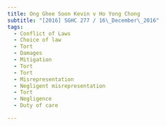 ```yaml
---
title: Ong Ghee Soon Kevin v Ho Yong Chong 
subtitle: "[2016] SGHC 277 / 16\_December\_2016"
tags:
  - Conflict of Laws
  - Choice of law
  - Tort
  - Damages
  - Mitigation
  - Tort
  - Tort
  - Misrepresentation
  - Negligent misrepresentation
  - Tort
  - Negligence
  - Duty of care

---
```


